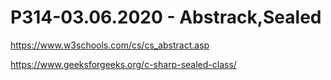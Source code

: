 # P314-03.06.2020 - Abstrack,Sealed

https://www.w3schools.com/cs/cs_abstract.asp

https://www.geeksforgeeks.org/c-sharp-sealed-class/
